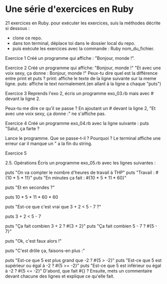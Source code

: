 # Une série d'exercices en Ruby
21 exercices en Ruby.
pour exécuter les exercices, suis la méthodes décrite si dessous : 
 - clone ce repo.
 - dans ton terminal, déplace toi dans le dossier local du repo.
 - puis exécute les exercices avec la commande : Ruby nom_du_fichier.


Exercice 1
Créé un programme qui affiche :
"Bonjour, monde !".

Exercice 2
Créé un programme qui affiche:
"Bonjour, monde !"
"Et avec une voix sexy, ça donne : Bonjour, monde !"
      Peux-tu dire quel est la différence entre print et puts ?
            print: affiche le texte de la ligne suivante sur la meme ligne.
            puts: affiche le text normalement.(en allant à la ligne a chaque "puts")

Exercice 3
Reprends l'exo 2, écris un programme exo_03.rb mais avec # devant la ligne 2.

Peux-tu me dire ce qu'il se passe ?
En ajoutant un # devant la ligne 2, "Et avec une voix sexy, ça donne :" ne s'affiche pas.

Exercice 4
Créé un programme exo_04.rb avec la ligne suivante :
puts "Salut, ça farte ?

Lance le programme. Que se passe-t-il ? Pourquoi ?
Le terminal affiche une erreur car il manque un " a la fin du string.

Exercice 5






2.5. Opérations
Écris un programme exo_05.rb avec les lignes suivantes :

puts "On va compter le nombre d'heures de travail à THP"
puts "Travail : #{10 * 5 * 11}"
puts "En minutes ça fait : #{10 * 5 * 11 * 60}"

puts "Et en secondes ?"

puts 10 * 5 * 11 * 60 * 60

puts "Est-ce que c'est vrai que 3 + 2 < 5 - 7 ?"

puts 3 + 2 < 5 - 7

puts "Ça fait combien 3 + 2 ? #{3 + 2}"
puts "Ça fait combien 5 - 7 ? #{5 - 7}"

puts "Ok, c'est faux alors !"

puts "C'est drôle ça, faisons-en plus :"

puts "Est-ce que 5 est plus grand que -2 ? #{5 > -2}"
puts "Est-ce que 5 est supérieur ou égal à -2 ? #{5 >= -2}"
puts "Est-ce que 5 est inférieur ou égal à -2 ? #{5 <= -2}"
D'abord, que fait #{} ? Ensuite, mets un commentaire devant chacune des lignes et explique ce qu'elle fait.

